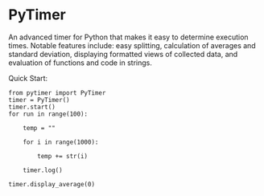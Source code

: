 # PyTimer
An advanced timer for Python that makes it easy to determine execution times. Notable features include: easy splitting, calculation of averages and standard deviation, displaying formatted views of collected data, and evaluation of functions and code in strings.

Quick Start:
    
    from pytimer import PyTimer
    timer = PyTimer()
    timer.start()
    for run in range(100):
   
        temp = ""
        
        for i in range(1000):
        
            temp += str(i)
            
        timer.log()
        
    timer.display_average(0)